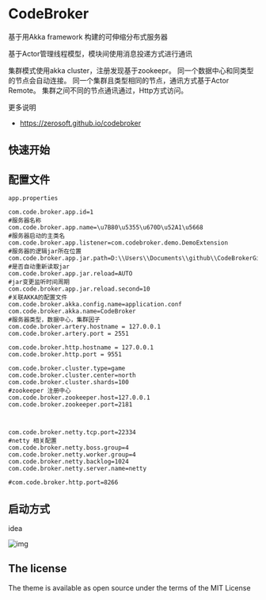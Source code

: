 # CodeBroker

基于用Akka framework 构建的可伸缩分布式服务器

基于Actor管理线程模型，模块间使用消息投递方式进行通讯

集群模式使用akka cluster，注册发现基于zookeepr。
同一个数据中心和同类型的节点会自动连接。
同一个集群且类型相同的节点，通讯方式基于Actor Remote。
集群之间不同的节点通讯通过，Http方式访问。

更多说明
- https://zerosoft.github.io/codebroker
## 快速开始

## 配置文件 
`app.properties`
```
com.code.broker.app.id=1
#服务器名称
com.code.broker.app.name=\u7B80\u5355\u670D\u52A1\u5668
#服务器启动的主类名
com.code.broker.app.listener=com.codebroker.demo.DemoExtension
#服务器的逻辑jar所在位置
com.code.broker.app.jar.path=D:\\Users\\Documents\\github\\CodeBrokerGit\\AccountServer\\build\\libs\\
#是否自动重新读取jar
com.code.broker.app.jar.reload=AUTO
#jar变更监听时间周期
com.code.broker.app.jar.reload.second=10
#关联AKKA的配置文件
com.code.broker.akka.config.name=application.conf
com.code.broker.akka.name=CodeBroker
#服务器类型，数据中心，集群因子
com.code.broker.artery.hostname = 127.0.0.1
com.code.broker.artery.port = 2551

com.code.broker.http.hostname = 127.0.0.1
com.code.broker.http.port = 9551

com.code.broker.cluster.type=game
com.code.broker.cluster.center=north
com.code.broker.cluster.shards=100
#zookeeper 注册中心
com.code.broker.zookeeper.host=127.0.0.1
com.code.broker.zookeeper.port=2181



com.code.broker.netty.tcp.port=22334
#netty 相关配置
com.code.broker.netty.boss.group=4
com.code.broker.netty.worker.group=4
com.code.broker.netty.backlog=1024
com.code.broker.netty.server.name=netty

#com.code.broker.http.port=8266
```

## 启动方式
idea

![img](/assets/images/idea_run.png)

## The license

The theme is available as open source under the terms of the MIT License
